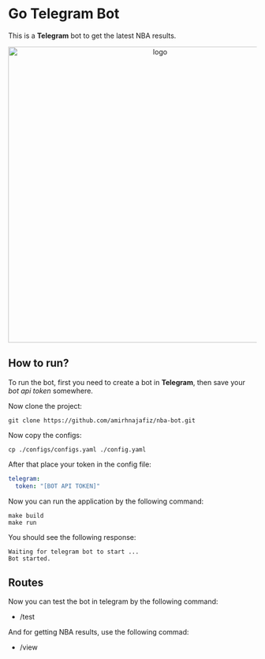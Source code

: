 # Go Telegram Bot

This is a **Telegram** bot to get the latest NBA results.

<p align="center">
  <img src="https://miro.medium.com/max/1400/1*JUF8QTMUpJiKXMcM8EvvaQ.jpeg" width="600" alt="logo" />
</p>

## How to run?
To run the bot, first you need to create a bot in **Telegram**, then
save your _bot api token_ somewhere.

Now clone the project:
```shell
git clone https://github.com/amirhnajafiz/nba-bot.git
```

Now copy the configs:
```shell
cp ./configs/configs.yaml ./config.yaml
```

After that place your token in the config file:
```yaml
telegram:
  token: "[BOT API TOKEN]"
```

Now you can run the application by the following command:
```shell
make build
make run
```

You should see the following response:
```
Waiting for telegram bot to start ...
Bot started.
```

## Routes
Now you can test the bot in telegram by the following command:
- /test

And for getting NBA results, use the following commad:
- /view
